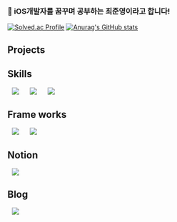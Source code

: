 ### 👋 iOS개발자를 꿈꾸며 공부하는 최준영이라고 합니다!

[![Solved.ac Profile](http://mazassumnida.wtf/api/v2/generate_badge?boj=cjy0005)](https://solved.ac/cjy0005/)
[![Anurag's GitHub stats](https://github-readme-stats.vercel.app/api?username=J0onYEOng)](https://github.com/anuraghazra/github-readme-stats)


## Projects


## Skills

<img src="https://img.shields.io/badge/Swift-F05138?style=flat&logo=Swift&logoColor=white" style="height : auto; margin-left : 10px; margin-right : 10px;"/> <img src="https://img.shields.io/badge/C++-00599C?style=flat&logo=cplusplus&logoColor=white" style="height : auto; margin-left : 10px; margin-right : 10px;"/> <img src="https://img.shields.io/badge/Python-3776AB?style=flat&logo=python&logoColor=white" style="height : auto; margin-left : 10px; margin-right : 10px;"/>

## Frame works

<img src="https://img.shields.io/badge/SwiftUI-0094F5?style=flat&logo=Swift&logoColor=white" style="height : auto; margin-left : 10px; margin-right : 10px;"/> <img src="https://img.shields.io/badge/UIKit-FF9E0F?style=flat&logo=Swift&logoColor=white" style="height : auto; margin-left : 10px; margin-right : 10px;"/>

## Notion

<a href="https://cactus-snout-d26.notion.site/iOS-37a451386c86401080358334e7b1b78f](https://flying-alyssum-be6.notion.site/Junios-s-second-brain-018c0dabe407401ab9744ba0f57fc953?pvs=4">
  <img src="https://img.shields.io/badge/Junios's second brain-FFFFFF?style=flat&logo=notion&logoColor=black" style="height : auto; margin-left : 10px; margin-right : 10px;"/>
</a>

## Blog

<a href="https://ios-adventure-with-aphelios.tistory.com/">
  <img src="https://img.shields.io/badge/Tistory-F36D5D?style=flat&logo=tistory&logoColor=black" style="height : auto; margin-left : 10px; margin-right : 10px;"/>
</a>
